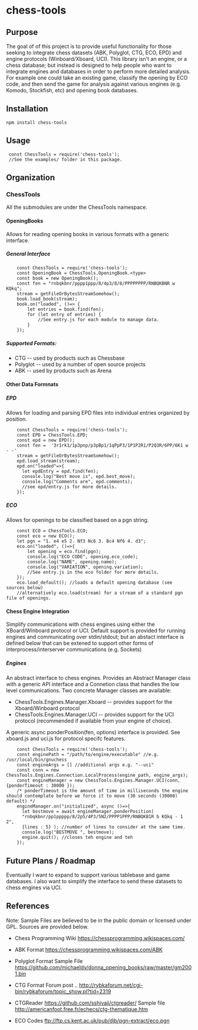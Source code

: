 # chess-tools

## Purpose

The goal of of this project is to provide useful functionality for those seeking to integrate chess  datasets (ABK, Polyglot, CTG, ECO, EPD) and engine protocols (Winboard/Xboard, UCI).  This library isn't an engine, or a chess database; but instead is designed to help people who want to integrate engines and databases in order to perform more detailed analysis.  For example one could take an existing game, classify the opening by ECO code, and then send the game for analysis against various engines (e.g. Komodo, Stockfish, etc) and opening book databases.  

## Installation

    npm install chess-tools

## Usage

```
 const ChessTools = require('chess-tools');
 //See the examples/ folder in this package.
```
## Organization

### ChessTools

All the submodules are under the ChessTools namespace.   


#### OpeningBooks
Allows for reading opening books in various formats with a generic interface.

##### General Interface
```
    const ChessTools = require('chess-tools');
    const OpeningBook = ChessTools.OpeningBook.<type>
    const book = new OpeningBook();
    const fen = "rnbqkbnr/pppp1ppp/8/4p3/8/8/PPPPPPPP/RNBQKBNR w KQkq";
    stream = getFileOrBytesStreamSomehow();
    book.load_book(stream);
    book.on("loaded", ()=> {
        let entries = book.find(fen);
        for (let entry of entries) {
            //See entry.js for each module to manage data.
        }
    });
```
##### Supported Formats:
* CTG -- used by products such as Chessbase
* Polyglot -- used by a number of open source projects
* ABK -- used by products such as Arena 

#### Other Data Formnats
##### EPD
Allows for loading and parsing EPD files into individual entries organized by position.

```
    const ChessTools = require('chess-tools');
    const EPD = ChessTools.EPD;
    const epd = new EPD();
    const fen =  '3r1rk1/1p3pnp/p3pBp1/1qPpP3/1P1P2R1/P2Q3R/6PP/6K1 w - -'
    stream = getFileOrBytesStreamSomehow();
    epd.load_stream(stream);
    epd.on("loaded"=>{ 
      let epdEntry = epd.find(fen);
      console.log("Best move is", epd.best_move);
      console.log("Comments are", epd.comments);
      //see epd/entry.js for more details.
    });
```
##### ECO
Allows for openings to be classified based on a pgn string.
```
    const ECO = ChessTools.ECO;
    const eco = new ECO();
    let pgn = "1. e4 e5 2. Nf3 Nc6 3. Bc4 Nf6 4. d3";
    eco.on("loaded", ()=>{ 
        let opening = eco.find(pgn);
        console.log("ECO CODE", opening.eco_code);
        console.log("NAME", opening.name);
        console.log("VARIATION", opening.variation);
        //See entry.js in the eco folder for more details.
    });
    eco.load_default(); //loads a default opening database (see sources below)
    //alternatively eco.load(stream) for a stream of a standard pgn file of openings.
```

#### Chess Engine Integration

Simplify communications with chess engines using either the XBoard/Winboard protocol or UCI.   Default support is provided for running engines and communicating over stdin/stdout; but an abstact interface is defined below that can be extened to support other forms of interprocess/interserver communications (e.g. Sockets)

##### Engines

An abstract interface to chess engines.  Provides an Abstract Manager class with a generic API interface and a Connetion class that handles the low level communications.  Two concrete Manager classes are available:
* ChessTools.Engines.Manager.Xboard -- provides support for the Xboard/Winboard protocol
* ChessTools.Engines.Manager.UCI -- provides support for the UCI protocol (recommended if available from your engine of choice).

A generic async ponderPosition(fen, options) interface is provided.  See xboard.js and uci.js for protocol specifc features.  

```
    const ChessTools = require('chess-tools');
    const enginePath = "/path/to/engine/executable" //e.g. /usr/local/bin/gnuchess
    const engineArgs = [] //additional args e.g. "--uci"
    const conn = new ChessTools.Engines.Connection.LocalProcess(engine_path, engine_args);
    const engineManager = new ChessTools.Engines.Manager.UCI(conn, {ponderTimeout : 30000 });
    /* ponderTimeout is the amount of time in milliseconds the engine should contemplate before we force it to move (30 seconds (30000) default) */
    engineManager.on("initialized", async ()=>{ 
      let bestmove = await engineManager.ponderPosition(
      "rnbqkbnr/pp1ppppp/8/2p5/4P3/5N2/PPPP1PPP/RNBQKB1R b KQkq - 1 2", 
      {lines : 5} ); //number of lines to consider at the same time.
      console.log("BESTMOVE ", bestmove);
      engine.quit(); //closes teh engine and teh 
    });
```

## Future Plans / Roadmap

Eventually I want to expand to support various tablebase and game databases. I also want to simplify the interface to send these datasets to chess engines via UCI.  

## References
Note: Sample Files are believed to be in the public domain or licensed under GPL.  Sources are provided below.

* Chess Programming Wiki
  https://chessprogramming.wikispaces.com/


* ABK Format 
  https://chessprogramming.wikispaces.com/ABK

* Polyglot Format
  Sample File https://github.com/michaeldv/donna_opening_books/raw/master/gm2001.bin


* CTG Format
  Forum post .. http://rybkaforum.net/cgi-bin/rybkaforum/topic_show.pl?tid=2319

* CTGReader
  https://github.com/sshivaji/ctgreader/
  Sample file http://americanfoot.free.fr/echecs/ctg-thematique.htm

* ECO Codes
  ftp://ftp.cs.kent.ac.uk/pub/djb/pgn-extract/eco.pgn
